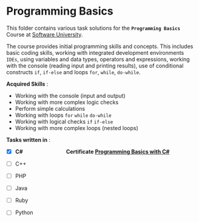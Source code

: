 # Programming Basics

This folder contains various task solutions for the **`Programming Basics`** Course at [Software University](https://softuni.bg/).

The course provides initial programming skills and concepts. This includes basic coding skills, working with integrated development environments `IDEs`, using variables and data types, operators and expressions, working with the console (reading input and printing results), use of conditional constructs `if`, `if-else` and loops `for`, `while`, `do-while`.

**Acquired Skills** :
* Working with the console (input and output)
* Working with more complex logic checks
* Perform simple calculations
* Working with loops `for` `while` `do-while`
* Working with logical checks `if` `if-else`
* Working with more complex loops (nested loops)


**Tasks written in** :
- [x] **C#** &nbsp;&nbsp;&nbsp;&nbsp;&nbsp;&nbsp;&nbsp;&nbsp;&nbsp;&nbsp;&nbsp;&nbsp;&nbsp;&nbsp;&nbsp;&nbsp;&nbsp;&nbsp;&nbsp;&nbsp;&nbsp;&nbsp;&nbsp;&nbsp;&nbsp;&nbsp;&nbsp; **Certificate [Programming Basics with C#](https://softuni.bg/certificates/details/68527/2d31282e)**
- [ ] C++
- [ ] PHP
- [ ] Java
- [ ] Ruby
- [ ] Python


